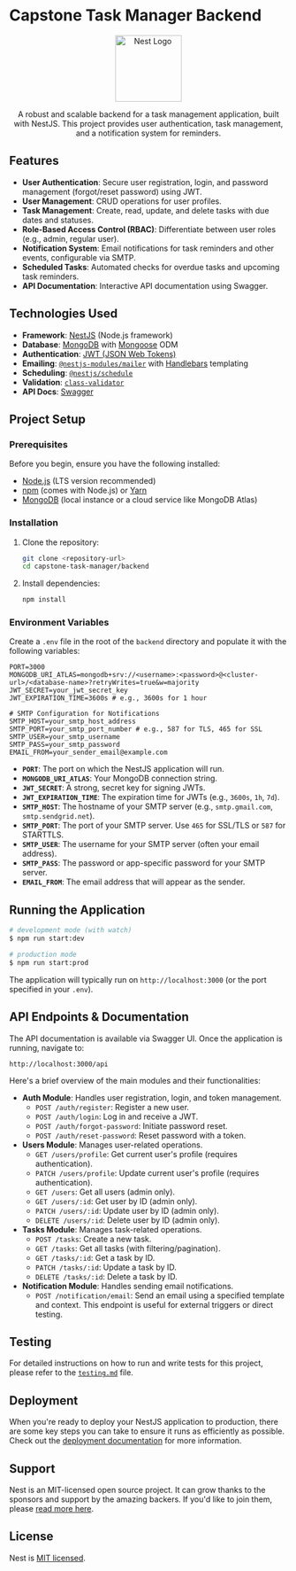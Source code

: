 # Capstone Task Manager Backend

<p align="center">
  <a href="http://nestjs.com/" target="blank"><img src="https://nestjs.com/img/logo-small.svg" width="120" alt="Nest Logo" /></a>
</p>

<p align="center">A robust and scalable backend for a task management application, built with NestJS. This project provides user authentication, task management, and a notification system for reminders.</p>

## Features

*   **User Authentication**: Secure user registration, login, and password management (forgot/reset password) using JWT.
*   **User Management**: CRUD operations for user profiles.
*   **Task Management**: Create, read, update, and delete tasks with due dates and statuses.
*   **Role-Based Access Control (RBAC)**: Differentiate between user roles (e.g., admin, regular user).
*   **Notification System**: Email notifications for task reminders and other events, configurable via SMTP.
*   **Scheduled Tasks**: Automated checks for overdue tasks and upcoming task reminders.
*   **API Documentation**: Interactive API documentation using Swagger.

## Technologies Used

*   **Framework**: [NestJS](https://nestjs.com/) (Node.js framework)
*   **Database**: [MongoDB](https://www.mongodb.com/) with [Mongoose](https://mongoosejs.com/) ODM
*   **Authentication**: [JWT (JSON Web Tokens)](https://jwt.io/)
*   **Emailing**: [`@nestjs-modules/mailer`](https://www.npmjs.com/package/@nestjs-modules/mailer) with [Handlebars](https://handlebarsjs.com/) templating
*   **Scheduling**: [`@nestjs/schedule`](https://docs.nestjs.com/techniques/task-scheduling)
*   **Validation**: [`class-validator`](https://github.com/typestack/class-validator)
*   **API Docs**: [Swagger](https://swagger.io/)

## Project Setup

### Prerequisites

Before you begin, ensure you have the following installed:

*   [Node.js](https://nodejs.org/en/) (LTS version recommended)
*   [npm](https://www.npmjs.com/) (comes with Node.js) or [Yarn](https://yarnpkg.com/)
*   [MongoDB](https://www.mongodb.com/try/download/community) (local instance or a cloud service like MongoDB Atlas)

### Installation

1.  Clone the repository:
    ```bash
    git clone <repository-url>
    cd capstone-task-manager/backend
    ```
2.  Install dependencies:
    ```bash
    npm install
    ```

### Environment Variables

Create a `.env` file in the root of the `backend` directory and populate it with the following variables:

```env
PORT=3000
MONGODB_URI_ATLAS=mongodb+srv://<username>:<password>@<cluster-url>/<database-name>?retryWrites=true&w=majority
JWT_SECRET=your_jwt_secret_key
JWT_EXPIRATION_TIME=3600s # e.g., 3600s for 1 hour

# SMTP Configuration for Notifications
SMTP_HOST=your_smtp_host_address
SMTP_PORT=your_smtp_port_number # e.g., 587 for TLS, 465 for SSL
SMTP_USER=your_smtp_username
SMTP_PASS=your_smtp_password
EMAIL_FROM=your_sender_email@example.com
```
*   **`PORT`**: The port on which the NestJS application will run.
*   **`MONGODB_URI_ATLAS`**: Your MongoDB connection string.
*   **`JWT_SECRET`**: A strong, secret key for signing JWTs.
*   **`JWT_EXPIRATION_TIME`**: The expiration time for JWTs (e.g., `3600s`, `1h`, `7d`).
*   **`SMTP_HOST`**: The hostname of your SMTP server (e.g., `smtp.gmail.com`, `smtp.sendgrid.net`).
*   **`SMTP_PORT`**: The port of your SMTP server. Use `465` for SSL/TLS or `587` for STARTTLS.
*   **`SMTP_USER`**: The username for your SMTP server (often your email address).
*   **`SMTP_PASS`**: The password or app-specific password for your SMTP server.
*   **`EMAIL_FROM`**: The email address that will appear as the sender.

## Running the Application

```bash
# development mode (with watch)
$ npm run start:dev

# production mode
$ npm run start:prod
```

The application will typically run on `http://localhost:3000` (or the port specified in your `.env`).

## API Endpoints & Documentation

The API documentation is available via Swagger UI. Once the application is running, navigate to:

`http://localhost:3000/api`

Here's a brief overview of the main modules and their functionalities:

*   **Auth Module**: Handles user registration, login, and token management.
    *   `POST /auth/register`: Register a new user.
    *   `POST /auth/login`: Log in and receive a JWT.
    *   `POST /auth/forgot-password`: Initiate password reset.
    *   `POST /auth/reset-password`: Reset password with a token.
*   **Users Module**: Manages user-related operations.
    *   `GET /users/profile`: Get current user's profile (requires authentication).
    *   `PATCH /users/profile`: Update current user's profile (requires authentication).
    *   `GET /users`: Get all users (admin only).
    *   `GET /users/:id`: Get user by ID (admin only).
    *   `PATCH /users/:id`: Update user by ID (admin only).
    *   `DELETE /users/:id`: Delete user by ID (admin only).
*   **Tasks Module**: Manages task-related operations.
    *   `POST /tasks`: Create a new task.
    *   `GET /tasks`: Get all tasks (with filtering/pagination).
    *   `GET /tasks/:id`: Get a task by ID.
    *   `PATCH /tasks/:id`: Update a task by ID.
    *   `DELETE /tasks/:id`: Delete a task by ID.
*   **Notification Module**: Handles sending email notifications.
    *   `POST /notification/email`: Send an email using a specified template and context. This endpoint is useful for external triggers or direct testing.

## Testing

For detailed instructions on how to run and write tests for this project, please refer to the [`testing.md`](./testing.md) file.

## Deployment

When you're ready to deploy your NestJS application to production, there are some key steps you can take to ensure it runs as efficiently as possible. Check out the [deployment documentation](https://docs.nestjs.com/deployment) for more information.

## Support

Nest is an MIT-licensed open source project. It can grow thanks to the sponsors and support by the amazing backers. If you'd like to join them, please [read more here](https://docs.nestjs.com/support).

## License

Nest is [MIT licensed](https://github.com/nestjs/nest/blob/master/LICENSE).